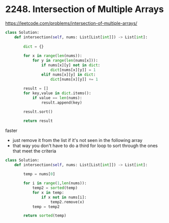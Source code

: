# 2248. Intersection of Multiple Arrays
https://leetcode.com/problems/intersection-of-multiple-arrays/

```python
class Solution:
    def intersection(self, nums: List[List[int]]) -> List[int]:
        
        dict = {}
        
        for x in range(len(nums)):
            for y in range(len(nums[x])):
                if nums[x][y] not in dict:
                    dict[nums[x][y]] = 1 
                elif nums[x][y] in dict:
                    dict[nums[x][y]] += 1
        
        result = []
        for key,value in dict.items():
            if value == len(nums):
                result.append(key)

        result.sort()

        return result

```

faster

- just remove it from the list if it's not seen in the following array
- that way you don't have to do a third for loop to sort through the ones that meet the criteria 

```python
class Solution:
    def intersection(self, nums: List[List[int]]) -> List[int]:
        
        temp = nums[0]

        for i in range(1,len(nums)):
            temp2 = sorted(temp)
            for x in temp:
                if x not in nums[i]:
                    temp2.remove(x)
            temp = temp2

        return sorted(temp)

```
